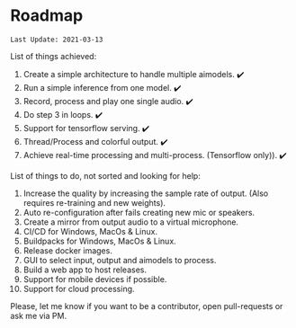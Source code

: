 # Roadmap

```
Last Update: 2021-03-13
```
List of things achieved:
1. Create a simple architecture to handle multiple aimodels. ✔️
2. Run a simple inference from one model. ✔️
3. Record, process and play one single audio. ✔️
4. Do step 3 in loops. ✔️
5. Support for tensorflow serving. ✔️
6. Thread/Process and colorful output. ✔️
7. Achieve real-time processing and multi-process. (Tensorflow only)). ✔️

List of things to do, not sorted and looking for help:


1. Increase the quality by increasing the sample rate of output. (Also requires re-training and new weights).
2. Auto re-configuration after fails creating new mic or speakers.
3. Create a mirror from output audio to a virtual microphone.
4. CI/CD for Windows, MacOs & Linux.
5. Buildpacks for Windows, MacOs & Linux.
6. Release docker images.
7. GUI to select input, output and aimodels to process.
8. Build a web app to host releases.
9. Support for mobile devices if possible.
10. Support for cloud processing.

Please, let me know if you want to be a contributor, open pull-requests or ask me via PM.
